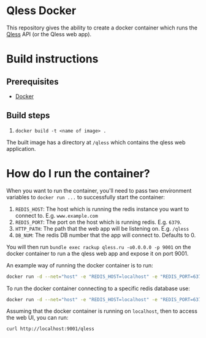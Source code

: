 # Qless Docker

This repository gives the ability to create a docker container which
runs the [Qless](https://github.com/seomoz/qless) API (or the Qless web app).

# Build instructions

## Prerequisites

* [Docker](http://docs.docker.com/engine/installation/)

## Build steps

1. `docker build -t <name of image> .`

The built image has a directory at `/qless` which contains the qless web
application.

# How do I run the container?

When you want to run the container, you'll need to pass two environment
variables to `docker run ...` to successfully start the container:

1. `REDIS_HOST`: The host which is running the redis instance you want
   to connect to. E.g. `www.example.com`
2. `REDIS_PORT`: The port on the host which is running redis. E.g.
   `6379`.
3. `HTTP_PATH`: The path that the web app will be listening on. E.g.
   `/qless`
4. `DB_NUM`: The redis DB number that the app will connect to.  Defaults
   to 0.

You will then run `bundle exec rackup qless.ru -o0.0.0.0 -p 9001` on the
docker container to run a the qless web app and expose it on port 9001.

An example way of running the docker container is to run:

```bash
docker run -d --net="host" -e "REDIS_HOST=localhost" -e "REDIS_PORT=6379" -e "HTTP_PATH=\/qless" <docker_image> bundle exec rackup qless.ru -o0.0.0.0 -p 9001
```

To run the docker container connecting to a specific redis database use:

```bash
docker run -d --net="host" -e "REDIS_HOST=localhost" -e "REDIS_PORT=6379" -e "HTTP_PATH=\/qless"  -e "DB_NUM=15" <docker_image> bundle exec rackup qless.ru -o0.0.0.0 -p 9001
``` 

Assuming that the docker container is running on `localhost`, then to
access the web UI, you can run:

```bash
curl http://localhost:9001/qless
```
